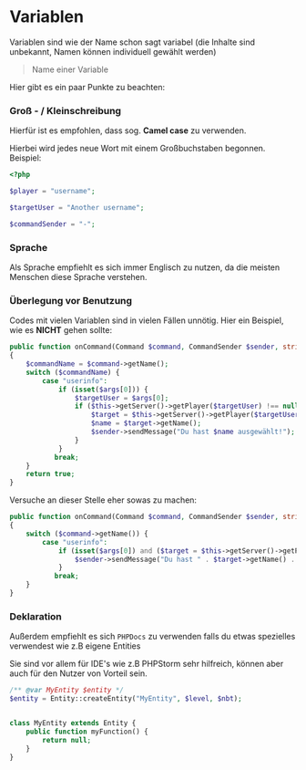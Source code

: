 # Variablen

Variablen sind wie der Name schon sagt variabel (die Inhalte sind unbekannt, Namen können individuell gewählt werden)

> Name einer Variable

Hier gibt es ein paar Punkte zu beachten:

### Groß - / Kleinschreibung

Hierfür ist es empfohlen, dass sog. **Camel case** zu verwenden.

Hierbei wird jedes neue Wort mit einem Großbuchstaben begonnen. Beispiel:

```php
<?php

$player = "username";

$targetUser = "Another username";

$commandSender = "-";
```

### Sprache

Als Sprache empfiehlt es sich immer Englisch zu nutzen, da die meisten Menschen diese Sprache verstehen.

### Überlegung vor Benutzung

Codes mit vielen Variablen sind in vielen Fällen unnötig. Hier ein Beispiel, wie es **NICHT** gehen sollte:

```php
public function onCommand(Command $command, CommandSender $sender, string $label, array $args) :bool
{
    $commandName = $command->getName();
    switch ($commandName) {
        case "userinfo":
            if (isset($args[0])) {
                $targetUser = $args[0];
                if ($this->getServer()->getPlayer($targetUser) !== null) {
                    $target = $this->getServer()->getPlayer($targetUser);
                    $name = $target->getName();
                    $sender->sendMessage("Du hast $name ausgewählt!");
                }
            }
           break;
    }
    return true;
}
```

Versuche an dieser Stelle eher sowas zu machen:

```php
public function onCommand(Command $command, CommandSender $sender, string $label, array $args) :bool
{
    switch ($command->getName()) {
        case "userinfo":
            if (isset($args[0]) and ($target = $this->getServer()->getPlayer($args[0])) !== null) {
                $sender->sendMessage("Du hast " . $target->getName() . "ausgewählt!");
            }
           break;
    }
}
```

### Deklaration

Außerdem empfiehlt es sich `PHPDocs` zu verwenden falls du etwas spezielles verwendest wie z.B eigene Entities

Sie sind vor allem für IDE's wie z.B PHPStorm sehr hilfreich, können aber auch für den Nutzer von Vorteil sein.


```php
/** @var MyEntity $entity */
$entity = Entity::createEntity("MyEntity", $level, $nbt);


class MyEntity extends Entity {
    public function myFunction() {
        return null;
    }
}
```

